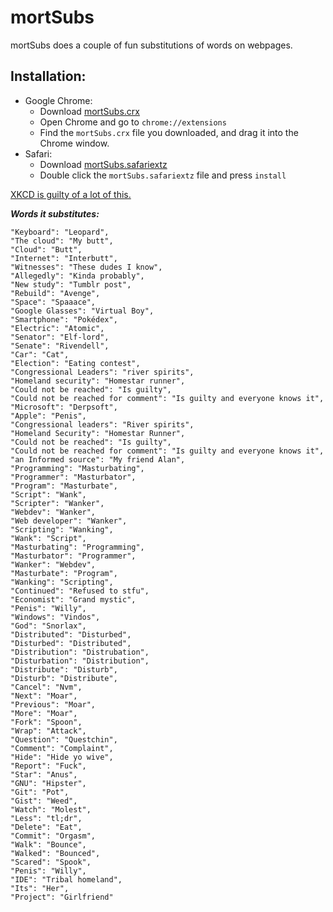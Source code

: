 mortSubs
========
mortSubs does a couple of fun substitutions of words on webpages.

Installation:
-------------

* Google Chrome: 
	* Download [mortSubs.crx](https://github.com/mortie/mortSubs/raw/master/mortSubs.crx)
	* Open Chrome and go to `chrome://extensions`
	* Find the `mortSubs.crx` file you downloaded, and drag it into the Chrome window.
* Safari:
	* Download [mortSubs.safariextz](https://github.com/mortie/mortSubs/raw/master/mortSubs.safariextz)
	* Double click the `mortSubs.safariextz` file and press `install`

[XKCD is guilty of a lot of this.](http://xkcd.com/1288)

***Words it substitutes:***

	"Keyboard": "Leopard",
	"The cloud": "My butt",
	"Cloud": "Butt",
	"Internet": "Interbutt",
	"Witnesses": "These dudes I know",
	"Allegedly": "Kinda probably",
	"New study": "Tumblr post",
	"Rebuild": "Avenge",
	"Space": "Spaaace",
	"Google Glasses": "Virtual Boy",
	"Smartphone": "Pokédex",
	"Electric": "Atomic",
	"Senator": "Elf-lord",
	"Senate": "Rivendell",
	"Car": "Cat",
	"Election": "Eating contest",
	"Congressional Leaders": "river spirits",
	"Homeland security": "Homestar runner",
	"Could not be reached": "Is guilty",
	"Could not be reached for comment": "Is guilty and everyone knows it",
	"Microsoft": "Derpsoft",
	"Apple": "Penis",
	"Congressional leaders": "River spirits",
	"Homeland Security": "Homestar Runner",
	"Could not be reached": "Is guilty",
	"Could not be reached for comment": "Is guilty and everyone knows it",
	"an Informed source": "My friend Alan",
	"Programming": "Masturbating",
	"Programmer": "Masturbator",
	"Program": "Masturbate",
	"Script": "Wank",
	"Scripter": "Wanker",
	"Webdev": "Wanker",
	"Web developer": "Wanker",
	"Scripting": "Wanking",
	"Wank": "Script",
	"Masturbating": "Programming",
	"Masturbator": "Programmer",
	"Wanker": "Webdev",
	"Masturbate": "Program",
	"Wanking": "Scripting",
	"Continued": "Refused to stfu",
	"Economist": "Grand mystic",
	"Penis": "Willy",
	"Windows": "Vindos",
	"God": "Snorlax",
	"Distributed": "Disturbed",
	"Disturbed": "Distributed",
	"Distribution": "Distrubation",
	"Disturbation": "Distribution",
	"Distribute": "Disturb",
	"Disturb": "Distribute",
	"Cancel": "Nvm",
	"Next": "Moar",
	"Previous": "Moar",
	"More": "Moar",
	"Fork": "Spoon",
	"Wrap": "Attack",
	"Question": "Questchin",
	"Comment": "Complaint",
	"Hide": "Hide yo wive",
	"Report": "Fuck",
	"Star": "Anus",
	"GNU": "Hipster",
	"Git": "Pot",
	"Gist": "Weed",
	"Watch": "Molest",
	"Less": "tl;dr",
	"Delete": "Eat",
	"Commit": "Orgasm",
	"Walk": "Bounce",
	"Walked": "Bounced",
	"Scared": "Spook",
	"Penis": "Willy",
	"IDE": "Tribal homeland",
	"Its": "Her",
	"Project": "Girlfriend"
